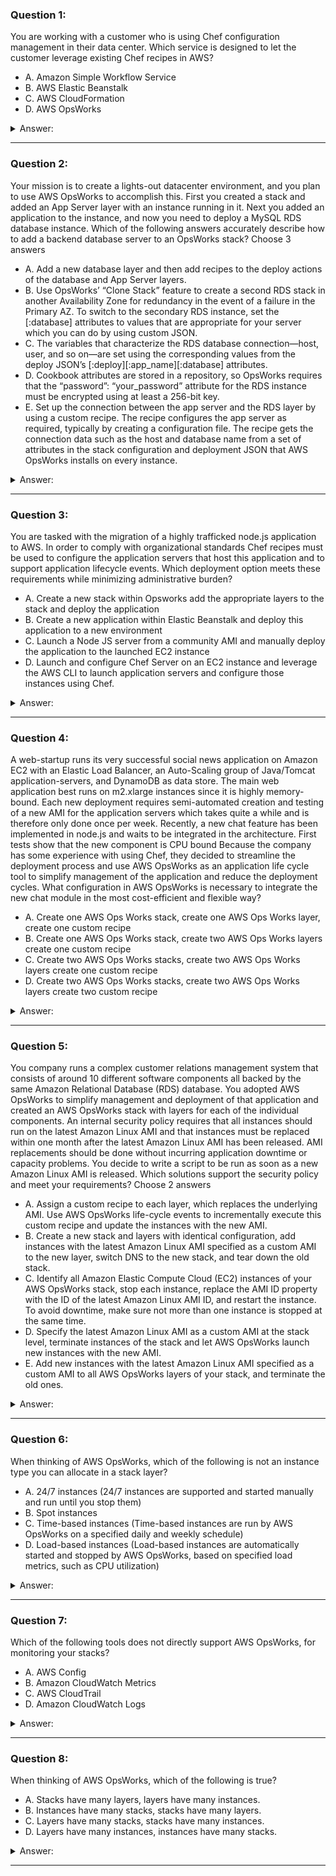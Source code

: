 ### Question 1:

You are working with a customer who is using Chef configuration management in their data center. Which service is designed to let the customer leverage existing Chef recipes in AWS?

- A. Amazon Simple Workflow Service
- B. AWS Elastic Beanstalk
- C. AWS CloudFormation
- D. AWS OpsWorks

<details><summary>Answer:</summary><p>
[D]

Categories:
[OpsWorks, SWF, CloudFormation, Elastic Beanstalk]

Explanation:

Question 1@http://jayendrapatil.com/aws-opsworks/

</p></details><hr>

### Question 2:

Your mission is to create a lights-out datacenter environment, and you plan to use AWS OpsWorks to accomplish this. First you created a stack and added an App Server layer with an instance running in it. Next you added an application to the instance, and now you need to deploy a MySQL RDS database instance. Which of the following answers accurately describe how to add a backend database server to an OpsWorks stack? Choose 3 answers

- A. Add a new database layer and then add recipes to the deploy actions of the database and App Server layers.
- B. Use OpsWorks’ “Clone Stack” feature to create a second RDS stack in another Availability Zone for redundancy in the event of a failure in the Primary AZ. To switch to the secondary RDS instance, set the [:database] attributes to values that are appropriate for your server which you can do by using custom JSON.
- C. The variables that characterize the RDS database connection—host, user, and so on—are set using the corresponding values from the deploy JSON’s [:deploy][:app_name][:database] attributes.
- D. Cookbook attributes are stored in a repository, so OpsWorks requires that the “password”: “your_password” attribute for the RDS instance must be encrypted using at least a 256-bit key.
- E. Set up the connection between the app server and the RDS layer by using a custom recipe. The recipe configures the app server as required, typically by creating a configuration file. The recipe gets the connection data such as the host and database name from a set of attributes in the stack configuration and deployment JSON that AWS OpsWorks installs on every instance.

<details><summary>Answer:</summary><p>
[A, C, E]

Categories:
[RDS, OpsWorks]

Explanation:

Question 2@http://jayendrapatil.com/aws-opsworks/

A: http://docs.aws.amazon.com/opsworks/latest/userguide/customizing-rds.html

C: http://docs.aws.amazon.com/opsworks/latest/userguide/customizing-rds.html

E: http://docs.aws.amazon.com/opsworks/latest/userguide/customizing-rds.html

</p></details><hr>

### Question 3:

You are tasked with the migration of a highly trafficked node.js application to AWS. In order to comply with organizational standards Chef recipes must be used to configure the application servers that host this application and to support application lifecycle events. Which deployment option meets these requirements while minimizing administrative burden?

- A. Create a new stack within Opsworks add the appropriate layers to the stack and deploy the application
- B. Create a new application within Elastic Beanstalk and deploy this application to a new environment 
- C. Launch a Node JS server from a community AMI and manually deploy the application to the launched EC2 instance
- D. Launch and configure Chef Server on an EC2 instance and leverage the AWS CLI to launch application servers and configure those instances using Chef.

<details><summary>Answer:</summary><p>
[A]

Categories:
[RDS, OpsWorks, EC2, Elastic Beanstalk]

Explanation:

Question 3@http://jayendrapatil.com/aws-opsworks/

B: need to comply with chef recipes

</p></details><hr>

### Question 4:

A web-startup runs its very successful social news application on Amazon EC2 with an Elastic Load Balancer, an Auto-Scaling group of Java/Tomcat application-servers, and DynamoDB as data store. The main web application best runs on m2.xlarge instances since it is highly memory- bound. Each new deployment requires semi-automated creation and testing of a new AMI for the application servers which takes quite a while and is therefore only done once per week. Recently, a new chat feature has been implemented in node.js and waits to be integrated in the architecture. First tests show that the new component is CPU bound Because the company has some experience with using Chef, they decided to streamline the deployment process and use AWS OpsWorks as an application life cycle tool to simplify management of the application and reduce the deployment cycles. What configuration in AWS OpsWorks is necessary to integrate the new chat module in the most cost-efficient and flexible way?

- A. Create one AWS Ops Works stack, create one AWS Ops Works layer, create one custom recipe
- B. Create one AWS Ops Works stack, create two AWS Ops Works layers create one custom recipe
- C. Create two AWS Ops Works stacks, create two AWS Ops Works layers create one custom recipe
- D. Create two AWS Ops Works stacks, create two AWS Ops Works layers create two custom recipe

<details><summary>Answer:</summary><p>
[B]

Categories:
[OpsWorks, EC2, DynamoDB]

Explanation:

Question 4@http://jayendrapatil.com/aws-opsworks/

B: http://docs.aws.amazon.com/opsworks/latest/userguide/other-services.html

B: Single environment stack, two layers for java and node.js application using built-in recipes and custom recipe for DynamoDB connectivity only as other configuration. Refer

</p></details><hr>

### Question 5:

You company runs a complex customer relations management system that consists of around 10 different software components all backed by the same Amazon Relational Database (RDS) database. You adopted AWS OpsWorks to simplify management and deployment of that application and created an AWS OpsWorks stack with layers for each of the individual components. An internal security policy requires that all instances should run on the latest Amazon Linux AMI and that instances must be replaced within one month after the latest Amazon Linux AMI has been released. AMI replacements should be done without incurring application downtime or capacity problems. You decide to write a script to be run as soon as a new Amazon Linux AMI is released. Which solutions support the security policy and meet your requirements? Choose 2 answers

- A. Assign a custom recipe to each layer, which replaces the underlying AMI. Use AWS OpsWorks life-cycle events to incrementally execute this custom recipe and update the instances with the new AMI.
- B. Create a new stack and layers with identical configuration, add instances with the latest Amazon Linux AMI specified as a custom AMI to the new layer, switch DNS to the new stack, and tear down the old stack.
- C. Identify all Amazon Elastic Compute Cloud (EC2) instances of your AWS OpsWorks stack, stop each instance, replace the AMI ID property with the ID of the latest Amazon Linux AMI ID, and restart the instance. To avoid downtime, make sure not more than one instance is stopped at the same time.
- D. Specify the latest Amazon Linux AMI as a custom AMI at the stack level, terminate instances of the stack and let AWS OpsWorks launch new instances with the new AMI. 
- E. Add new instances with the latest Amazon Linux AMI specified as a custom AMI to all AWS OpsWorks layers of your stack, and terminate the old ones.

<details><summary>Answer:</summary><p>
[B, E]

Categories:
[RDS, OpsWorks, EC2]

Explanation:

Question 5@http://jayendrapatil.com/aws-opsworks/

B: Blue-Green Deployment

D: Will lead to downtime

</p></details><hr>

### Question 6:

When thinking of AWS OpsWorks, which of the following is not an instance type you can allocate in a stack layer?

- A. 24/7 instances (24/7 instances are supported and started manually and run until you stop them)
- B. Spot instances
- C. Time-based instances (Time-based instances are run by AWS OpsWorks on a specified daily and weekly schedule)
- D. Load-based instances (Load-based instances are automatically started and stopped by AWS OpsWorks, based on specified load metrics, such as CPU utilization)

<details><summary>Answer:</summary><p>
[B]

Categories:
[OpsWorks]

Explanation:

Question 6@http://jayendrapatil.com/aws-opsworks/

B: https://forums.aws.amazon.com/thread.jspa?threadID=117372

B: (Does not support spot instance directly but can be used with auto scaling Refer )

</p></details><hr>

### Question 7:

Which of the following tools does not directly support AWS OpsWorks, for monitoring your stacks?

- A. AWS Config
- B. Amazon CloudWatch Metrics 
- C. AWS CloudTrail 
- D. Amazon CloudWatch Logs 

<details><summary>Answer:</summary><p>
[A]

Categories:
[OpsWorks, CloudWatch, CloudTrail]

Explanation:

Question 7@http://jayendrapatil.com/aws-opsworks/

A: http://docs.aws.amazon.com/opsworks/latest/userguide/monitoring.html

B: AWS OpsWorks uses CloudWatch to provide thirteen custom metrics with detailed monitoring for each instance in the stack

C: AWS OpsWorks integrates with CloudTrail to log every AWS OpsWorks API call and store the data in an S3 bucket

D: You can use Amazon CloudWatch Logs to monitor your stack’s system, application, and custom logs.

</p></details><hr>

### Question 8:

When thinking of AWS OpsWorks, which of the following is true?

- A. Stacks have many layers, layers have many instances.
- B. Instances have many stacks, stacks have many layers.
- C. Layers have many stacks, stacks have many instances.
- D. Layers have many instances, instances have many stacks.

<details><summary>Answer:</summary><p>
[A]

Categories:
[OpsWorks]

Explanation:

Question 8@http://jayendrapatil.com/aws-opsworks/

</p></details><hr>


